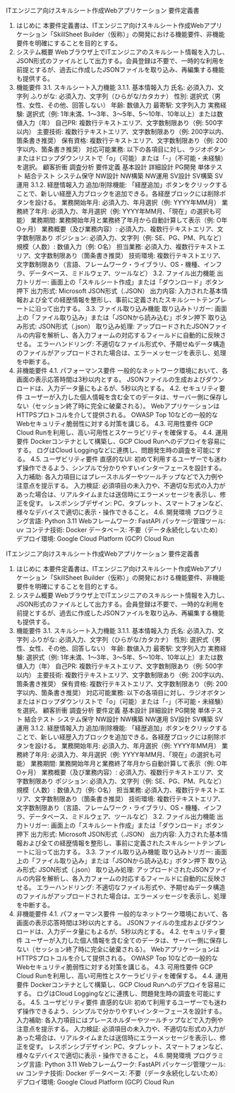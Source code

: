 ITエンジニア向けスキルシート作成Webアプリケーション 要件定義書
1. はじめに
本要件定義書は、ITエンジニア向けスキルシート作成Webアプリケーション「SkillSheet Builder（仮称）」の開発における機能要件、非機能要件を明確にすることを目的とする。
2. システム概要
Webブラウザ上でITエンジニアのスキルシート情報を入力し、JSON形式のファイルとして出力する。会員登録は不要で、一時的な利用を前提とするが、過去に作成したJSONファイルを取り込み、再編集する機能も提供する。
3. 機能要件
3.1. スキルシート入力機能
3.1.1. 基本情報入力
氏名: 必須入力、文字列
ふりがな: 必須入力、文字列（ひらがな/カタカナ）
性別: 選択式（男性、女性、その他、回答しない）
年齢: 数値入力
最寄駅: 文字列入力
実務経験: 選択式（例: 1年未満、1～3年、3～5年、5～10年、10年以上）または数値入力（年）
自己PR: 複数行テキストエリア、文字数制限あり（例: 500字以内）
主要技術: 複数行テキストエリア、文字数制限あり（例: 200字以内、箇条書き推奨）
保有資格: 複数行テキストエリア、文字数制限あり（例: 200字以内、箇条書き推奨）
対応可能業務:
以下の各項目に対し、ラジオボタンまたはドロップダウンリストで「o」（可能）または「-」（不可能・未経験）を選択。
顧客折衝
調査分析
要件定義
基本設計
詳細設計
PG開発
単体テスト
結合テスト
システム保守
NW設計
NW構築
NW運用
SV設計
SV構築
SV運用
3.1.2. 経歴情報入力
追加/削除機能: 「経歴追加」ボタンをクリックすることで、新しい経歴入力ブロックを追加できる。各経歴ブロックには削除ボタンを設ける。
業務開始年月: 必須入力、年月選択（例: YYYY年MM月）
業務終了年月: 必須入力、年月選択（例: YYYY年MM月、「現在」の選択も可能）
業務期間: 業務開始年月と業務終了年月から自動計算して表示（例: O年Oヶ月）
業務概要（及び業務内容）: 必須入力、複数行テキストエリア、文字数制限あり
ポジション: 必須入力、文字列（例: SE、PG、PM、PLなど）
規模（人数）: 数値入力（例: O名）
担当業務: 必須入力、複数行テキストエリア、文字数制限あり（箇条書き推奨）
技術環境: 複数行テキストエリア、文字数制限あり（言語、フレームワーク・ライブラリ、OS・機種、インフラ、データベース、ミドルウェア、ツールなど）
3.2. ファイル出力機能
出力トリガー: 画面上の「スキルシート作成」または「ダウンロード」ボタン押下
出力形式: Microsoft JSON形式（.JSON）
出力内容: 入力された基本情報および全ての経歴情報を整形し、事前に定義されたスキルシートテンプレートに沿って出力する。
3.3. ファイル取り込み機能
取り込みトリガー: 画面上の「ファイル取り込み」または「JSONから読み込む」ボタン押下
取り込み形式: JSON形式（.json）
取り込み処理: アップロードされたJSONファイルの内容を解析し、各入力フォームの対応するフィールドに自動的に反映させる。
エラーハンドリング: 不適切なファイル形式や、予期せぬデータ構造のファイルがアップロードされた場合は、エラーメッセージを表示し、処理を中断する。
4. 非機能要件
4.1. パフォーマンス要件
一般的なネットワーク環境において、各画面の表示応答時間は3秒以内とする。
JSONファイルの生成およびダウンロードは、入力データ量にもよるが、5秒以内とする。
4.2. セキュリティ要件
ユーザーが入力した個人情報を含む全てのデータは、サーバー側に保存しない（セッション終了時に完全に破棄される）。
WebアプリケーションはHTTPSプロトコルを介して提供される。
OWASP Top 10などの一般的なWebセキュリティ脆弱性に対する対策を講じる。
4.3. 可用性要件
GCP Cloud Runを利用し、高い可用性とスケーラビリティを確保する。
4.4. 運用要件
Dockerコンテナとして構築し、GCP Cloud Runへのデプロイを容易にする。
ログはCloud Loggingなどに連携し、問題発生時の調査を可能にする。
4.5. ユーザビリティ要件
直感的なUI: 初めて利用するユーザーでも迷わず操作できるよう、シンプルで分かりやすいインターフェースを設計する。
入力補助: 各入力項目にはプレースホルダーやツールチップなどで入力例や注意点を提示する。
入力検証: 必須項目の未入力や、不適切な形式の入力があった場合は、リアルタイムまたは送信時にエラーメッセージを表示し、修正を促す。
レスポンシブデザイン: PC、タブレット、スマートフォンなど、様々なデバイスで適切に表示・操作できること。
4.6. 開発環境
プログラミング言語: Python 3.11
Webフレームワーク: FastAPI
パッケージ管理ツール: uv
コンテナ技術: Docker
データベース: 不要（データ永続化しないため）
デプロイ環境: Google Cloud Platform (GCP) Cloud Run

ITエンジニア向けスキルシート作成Webアプリケーション 要件定義書
1. はじめに
本要件定義書は、ITエンジニア向けスキルシート作成Webアプリケーション「SkillSheet Builder（仮称）」の開発における機能要件、非機能要件を明確にすることを目的とする。
2. システム概要
Webブラウザ上でITエンジニアのスキルシート情報を入力し、JSON形式のファイルとして出力する。会員登録は不要で、一時的な利用を前提とするが、過去に作成したJSONファイルを取り込み、再編集する機能も提供する。
3. 機能要件
3.1. スキルシート入力機能
3.1.1. 基本情報入力
氏名: 必須入力、文字列
ふりがな: 必須入力、文字列（ひらがな/カタカナ）
性別: 選択式（男性、女性、その他、回答しない）
年齢: 数値入力
最寄駅: 文字列入力
実務経験: 選択式（例: 1年未満、1～3年、3～5年、5～10年、10年以上）または数値入力（年）
自己PR: 複数行テキストエリア、文字数制限あり（例: 500字以内）
主要技術: 複数行テキストエリア、文字数制限あり（例: 200字以内、箇条書き推奨）
保有資格: 複数行テキストエリア、文字数制限あり（例: 200字以内、箇条書き推奨）
対応可能業務:
以下の各項目に対し、ラジオボタンまたはドロップダウンリストで「o」（可能）または「-」（不可能・未経験）を選択。
顧客折衝
調査分析
要件定義
基本設計
詳細設計
PG開発
単体テスト
結合テスト
システム保守
NW設計
NW構築
NW運用
SV設計
SV構築
SV運用
3.1.2. 経歴情報入力
追加/削除機能: 「経歴追加」ボタンをクリックすることで、新しい経歴入力ブロックを追加できる。各経歴ブロックには削除ボタンを設ける。
業務開始年月: 必須入力、年月選択（例: YYYY年MM月）
業務終了年月: 必須入力、年月選択（例: YYYY年MM月、「現在」の選択も可能）
業務期間: 業務開始年月と業務終了年月から自動計算して表示（例: O年Oヶ月）
業務概要（及び業務内容）: 必須入力、複数行テキストエリア、文字数制限あり
ポジション: 必須入力、文字列（例: SE、PG、PM、PLなど）
規模（人数）: 数値入力（例: O名）
担当業務: 必須入力、複数行テキストエリア、文字数制限あり（箇条書き推奨）
技術環境: 複数行テキストエリア、文字数制限あり（言語、フレームワーク・ライブラリ、OS・機種、インフラ、データベース、ミドルウェア、ツールなど）
3.2. ファイル出力機能
出力トリガー: 画面上の「スキルシート作成」または「ダウンロード」ボタン押下
出力形式: Microsoft JSON形式（.JSON）
出力内容: 入力された基本情報および全ての経歴情報を整形し、事前に定義されたスキルシートテンプレートに沿って出力する。
3.3. ファイル取り込み機能
取り込みトリガー: 画面上の「ファイル取り込み」または「JSONから読み込む」ボタン押下
取り込み形式: JSON形式（.json）
取り込み処理: アップロードされたJSONファイルの内容を解析し、各入力フォームの対応するフィールドに自動的に反映させる。
エラーハンドリング: 不適切なファイル形式や、予期せぬデータ構造のファイルがアップロードされた場合は、エラーメッセージを表示し、処理を中断する。
4. 非機能要件
4.1. パフォーマンス要件
一般的なネットワーク環境において、各画面の表示応答時間は3秒以内とする。
JSONファイルの生成およびダウンロードは、入力データ量にもよるが、5秒以内とする。
4.2. セキュリティ要件
ユーザーが入力した個人情報を含む全てのデータは、サーバー側に保存しない（セッション終了時に完全に破棄される）。
WebアプリケーションはHTTPSプロトコルを介して提供される。
OWASP Top 10などの一般的なWebセキュリティ脆弱性に対する対策を講じる。
4.3. 可用性要件
GCP Cloud Runを利用し、高い可用性とスケーラビリティを確保する。
4.4. 運用要件
Dockerコンテナとして構築し、GCP Cloud Runへのデプロイを容易にする。
ログはCloud Loggingなどに連携し、問題発生時の調査を可能にする。
4.5. ユーザビリティ要件
直感的なUI: 初めて利用するユーザーでも迷わず操作できるよう、シンプルで分かりやすいインターフェースを設計する。
入力補助: 各入力項目にはプレースホルダーやツールチップなどで入力例や注意点を提示する。
入力検証: 必須項目の未入力や、不適切な形式の入力があった場合は、リアルタイムまたは送信時にエラーメッセージを表示し、修正を促す。
レスポンシブデザイン: PC、タブレット、スマートフォンなど、様々なデバイスで適切に表示・操作できること。
4.6. 開発環境
プログラミング言語: Python 3.11
Webフレームワーク: FastAPI
パッケージ管理ツール: uv
コンテナ技術: Docker
データベース: 不要（データ永続化しないため）
デプロイ環境: Google Cloud Platform (GCP) Cloud Run

